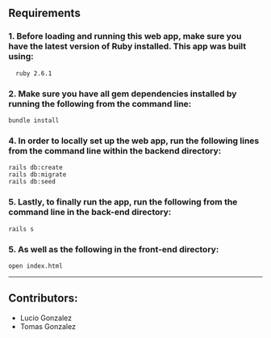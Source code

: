 ## Requirements

### 1. Before loading and running this web app, make sure you have the latest version of Ruby installed. This app was built using:

      ruby 2.6.1


### 2. Make sure you have all gem dependencies installed by running the following from the command line:

    bundle install

### 4. In order to locally set up the web app, run the following lines from the command line within the backend directory:

    rails db:create
    rails db:migrate
    rails db:seed

### 5. Lastly, to finally run the app, run the following from the command line in the back-end directory:

    rails s

### 5. As well as the following in the front-end directory:

    open index.html

---
## Contributors:
- Lucio Gonzalez
- Tomas Gonzalez